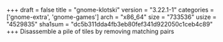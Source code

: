 +++
draft = false
title = "gnome-klotski"
version = "3.22.1-1"
categories = ['gnome-extra', 'gnome-games']
arch = "x86_64"
size = "733536"
usize = "4529835"
sha1sum = "dc5b311dda4fb3eb80fef341d922050c1ceb4c89"
+++
Disassemble a pile of tiles by removing matching pairs